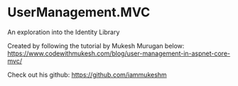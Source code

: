 ﻿# UserManagement.MVC
An exploration into the Identity Library

Created by following the tutorial by Mukesh Murugan below:
https://www.codewithmukesh.com/blog/user-management-in-aspnet-core-mvc/

Check out his github: https://github.com/iammukeshm
